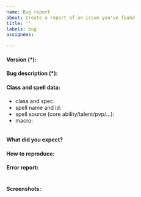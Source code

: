 ```yaml
---
name: Bug report
about: Create a report of an issue you've found
title: ''
labels: bug
assignees:

---
```

<!-- Please fill as much of the below as possible and remove the sections which
do not apply to your bug report while leaving other markup intact. Sections
marked with (*) are mandatory! -->
<!-- FILE A SEPARATE ISSUE for every bug unless the bugs are closely related! -->

#### Version (*):
<!-- Exact version of the addon. See the version field in the toc file. -->

#### Bug description (*):
<!-- A clear and concise description of what the bug is. -->

#### Class and spell data:
<!-- If you are reporting missing or wrong spell data, provide as much of the
below details as possible. If you don't use a macro to cast the spell, remove
the corresponding line and the backticks beneath it. -->

- class and spec:
- spell name and id:
- spell source (core ability/talent/pvp/...):
- macro:
  ```

  ```

#### What did you expect?
<!-- A clear and concise description of what you expected to happen. -->

#### How to reproduce:
<!-- Provide steps for others how to reliably reproduce the bug if your bug
does not occur by just logging into game with the specified class/spec or using
the specified spell(s) -->

#### Error report:
<!-- If you have an error report, paste it between the backticks. -->
```

```

#### Screenshots:
<!-- If applicable, add screenshots to help explain your problem. 
You can drag and drop your files directly within the issue. -->
